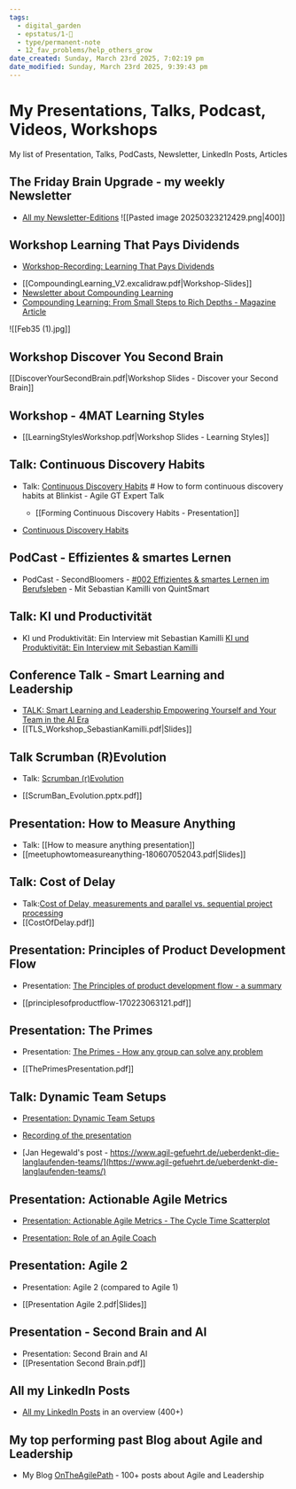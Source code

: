 ```yaml
---
tags:
  - digital_garden
  - epstatus/1-🌱
  - type/permanent-note
  - 12_fav_problems/help_others_grow
date_created: Sunday, March 23rd 2025, 7:02:19 pm
date_modified: Sunday, March 23rd 2025, 9:39:43 pm
---
```

# My Presentations, Talks, Podcast, Videos, Workshops

My list of Presentation, Talks, PodCasts, Newsletter, LinkedIn Posts, Articles

## The Friday Brain Upgrade - my weekly Newsletter
- [All my Newsletter-Editions](https://pages.quintsmart.com/profile)
![[Pasted image 20250323212429.png|400]]

## Workshop Learning That Pays Dividends
+ [Workshop-Recording: Learning That Pays Dividends](https://share.descript.com/view/JZeb2svdBn7)
- [[CompoundingLearning_V2.excalidraw.pdf|Workshop-Slides]]
- [Newsletter about Compounding Learning](https://pages.quintsmart.com/posts/learning-that-pays-dividends-transform-information-overload-into-compound-growth-the-friday-brain-upgrade)
- [Compounding Learning: From Small Steps to Rich Depths - Magazine Article](https://leonardo.institute/SPARK/February2025/)

![[Feb35 (1).jpg]]

## Workshop Discover You Second Brain
[[DiscoverYourSecondBrain.pdf|Workshop Slides - Discover your Second Brain]]

## Workshop - 4MAT Learning Styles
- [[LearningStylesWorkshop.pdf|Workshop Slides - Learning Styles]]

## Talk: Continuous Discovery Habits
- Talk: [Continuous Discovery Habits](https://www.youtube.com/watch?v=XviSbwj39Ds) # How to form continuous discovery habits at Blinkist - Agile GT Expert Talk
	- [[Forming Continuous Discovery Habits - Presentation]]

- [Continuous Discovery Habits](https://www.youtube.com/watch?v=XviSbwj39Ds)
## PodCast - Effizientes & smartes Lernen
- PodCast - SecondBloomers - [#002 Effizientes & smartes Lernen im Berufsleben](https://secondbloomers.letscast.fm/episode/002-effizientes-smartes-lernen-im-berufsleben-mit-sebastian-kamilli-von-quintsmart) - Mit Sebastian Kamilli von QuintSmart

## Talk: KI und Productivität
- KI und Produktivität: Ein Interview mit Sebastian Kamilli
[KI und Produktivität: Ein Interview mit Sebastian Kamilli](https://www.youtube.com/watch?v=KDhSoN8_GZg)

## Conference Talk - Smart Learning and Leadership
- [TALK: Smart Learning and Leadership Empowering Yourself and Your Team in the AI Era](https://techleadershipsummit.com/speaker/smart-learning-and-leadership-empowering-yourself-and-your-team-in-the-ai-era/)
- [[TLS_Workshop_SebastianKamilli.pdf|Slides]]

## Talk Scrumban (R)Evolution
+ Talk: [Scrumban (r)Evolution](https://www.slideshare.net/slideshow/scrumban-revolution/105227896)
- [[ScrumBan_Evolution.pptx.pdf]]

## Presentation: How to Measure Anything
- Talk: [[How to measure anything presentation]]
- [[meetuphowtomeasureanything-180607052043.pdf|Slides]]

## Talk: Cost of Delay
- Talk:[Cost of Delay, measurements and parallel vs. sequential project processing](https://www.slideshare.net/slideshow/cost-of-delay-measurements-and-parallel-vs-sequential-project-processing/75481248)
- [[CostOfDelay.pdf]]

## Presentation: Principles of Product Development Flow
+ Presentation: [The Principles of product development flow - a summary](https://www.slideshare.net/SebastianRadics/the-principles-of-product-development-flow-a-summary)
- [[principlesofproductflow-170223063121.pdf]]

## Presentation: The Primes
+ Presentation: [The Primes - How any group can solve any problem](https://www.slideshare.net/SebastianRadics/the-primes-how-any-group-can-solve-any-problem)

- [[ThePrimesPresentation.pdf]]

## Talk: Dynamic Team Setups
- [Presentation: Dynamic Team Setups](https://www.slideshare.net/slideshow/dynamic-team-setups-manage-agile/69233157)
- [Recording of the presentation](https://www.youtube.com/watch?v=roS2rCZJLfQ)

- [Jan Hegewald's post - https://www.agil-gefuehrt.de/ueberdenkt-die-langlaufenden-teams/](https://www.agil-gefuehrt.de/ueberdenkt-die-langlaufenden-teams/)

## Presentation: Actionable Agile Metrics
+ [Presentation: Actionable Agile Metrics - The Cycle Time Scatterplot](https://www.youtube.com/watch?v=ayPdUMZHpwA&list=PL6gSzfLOGxrJ--gB70BgHtiCKsAJKJ4Wb&index=2)
- [Presentation: Role of an Agile Coach](https://youtu.be/x2HKzohWTBM?si=sbMg-bSbEJBOP3l0)

## Presentation: Agile 2

- Presentation: Agile 2 (compared to Agile 1)

- [[Presentation Agile 2.pdf|Slides]]


## Presentation - Second Brain and AI

- Presentation: Second Brain and AI
- [[Presentation Second Brain.pdf]]

## All my LinkedIn Posts
- [All my LinkedIn Posts](https://digital-garden.ontheagilepath.net/linkedin) in an overview (400+)

## My top performing past Blog about Agile and Leadership
- My Blog [OnTheAgilePath](https://ontheagilepath.net/) - 100+ posts about Agile and Leadership